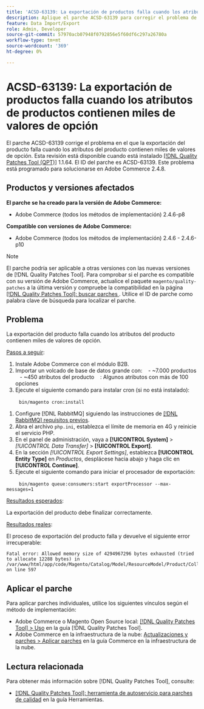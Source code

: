 ```yaml
---
title: 'ACSD-63139: La exportación de productos falla cuando los atributos de productos contienen miles de valores de opción'
description: Aplique el parche ACSD-63139 para corregir el problema de Adobe Commerce en el que la exportación del producto falla cuando los atributos del producto contienen miles de valores de opción.
feature: Data Import/Export
role: Admin, Developer
source-git-commit: 57970acb07948f0792856e5f60df6c297a26780a
workflow-type: tm+mt
source-wordcount: '369'
ht-degree: 0%

---
```



# ACSD-63139: La exportación de productos falla cuando los atributos de productos contienen miles de valores de opción

El parche ACSD-63139 corrige el problema en el que la exportación del producto falla cuando los atributos del producto contienen miles de valores de opción. Esta revisión está disponible cuando está instalado [[!DNL Quality Patches Tool (QPT)]](/help/tools/quality-patches-tool/quality-patches-tool-to-self-serve-quality-patches.md) 1.1.64. El ID del parche es ACSD-63139. Este problema está programado para solucionarse en Adobe Commerce 2.4.8.

## Productos y versiones afectados

**El parche se ha creado para la versión de Adobe Commerce:**

* Adobe Commerce (todos los métodos de implementación) 2.4.6-p8

**Compatible con versiones de Adobe Commerce:**

* Adobe Commerce (todos los métodos de implementación) 2.4.6 - 2.4.6-p10

>[!NOTE]
>
>El parche podría ser aplicable a otras versiones con las nuevas versiones de [!DNL Quality Patches Tool]. Para comprobar si el parche es compatible con su versión de Adobe Commerce, actualice el paquete `magento/quality-patches` a la última versión y compruebe la compatibilidad en la página [[!DNL Quality Patches Tool]: buscar parches ](https://experienceleague.adobe.com/tools/commerce-quality-patches/index.html). Utilice el ID de parche como palabra clave de búsqueda para localizar el parche.

## Problema

La exportación del producto falla cuando los atributos del producto contienen miles de valores de opción.

<u>Pasos a seguir</u>:

1. Instale Adobe Commerce con el módulo B2B.
1. Importar un volcado de base de datos grande con:
   &#x200B;- ~7.000 productos
   &#x200B;- ~450 atributos del producto
   : Algunos atributos con más de 100 opciones
1. Ejecute el siguiente comando para instalar cron (si no está instalado):

   ```
   bin/magento cron:install
   ```

1. Configure [!DNL RabbitMQ] siguiendo las instrucciones de [[!DNL RabbitMQ] requisitos previos](https://experienceleague.adobe.com/en/docs/commerce-operations/installation-guide/prerequisites/rabbitmq).
1. Abra el archivo `php.ini`, establezca el límite de memoria en 4G y reinicie el servicio PHP.
1. En el panel de administración, vaya a **[!UICONTROL System]** > *[!UICONTROL Data Transfer]* > **[!UICONTROL Export]**.
1. En la sección *[!UICONTROL Export Settings]*, establezca **[!UICONTROL Entity Type]** en *Productos*, desplácese hacia abajo y haga clic en **[!UICONTROL Continue]**.
1. Ejecute el siguiente comando para iniciar el procesador de exportación:

   ```
   bin/magento queue:consumers:start exportProcessor --max-messages=1
   ```

<u>Resultados esperados</u>:

La exportación del producto debe finalizar correctamente.

<u>Resultados reales</u>:

El proceso de exportación del producto falla y devuelve el siguiente error irrecuperable:

```
Fatal error: Allowed memory size of 4294967296 bytes exhausted (tried to allocate 12288 bytes) in /var/www/html/app/code/Magento/Catalog/Model/ResourceModel/Product/Collection.php on line 597
```

## Aplicar el parche

Para aplicar parches individuales, utilice los siguientes vínculos según el método de implementación:

* Adobe Commerce o Magento Open Source local: [[!DNL Quality Patches Tool] > Uso](/help/tools/quality-patches-tool/usage.md) en la guía [!DNL Quality Patches Tool].
* Adobe Commerce en la infraestructura de la nube: [Actualizaciones y parches > Aplicar parches](https://experienceleague.adobe.com/docs/commerce-cloud-service/user-guide/develop/upgrade/apply-patches.html) en la guía Commerce en la infraestructura de la nube.

## Lectura relacionada

Para obtener más información sobre [!DNL Quality Patches Tool], consulte:

* [[!DNL Quality Patches Tool]: herramienta de autoservicio para parches de calidad](/help/tools/quality-patches-tool/quality-patches-tool-to-self-serve-quality-patches.md) en la guía Herramientas.
